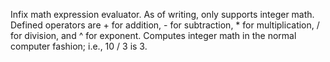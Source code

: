 Infix math expression evaluator.  As of writing, only supports integer math.
Defined operators are + for addition, - for subtraction, \* for multiplication,
/ for division, and ^ for exponent.  Computes integer math in the normal
computer fashion; i.e., 10 / 3 is 3.
